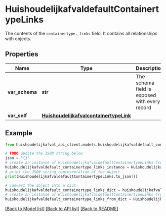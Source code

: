 # HuishoudelijkafvaldefaultContainertypeLinks

The contents of the `containertype._links` field. It contains all relationships with objects.

## Properties

Name | Type | Description | Notes
------------ | ------------- | ------------- | -------------
**var_schema** | **str** | The schema field is exposed with every record | [readonly] 
**var_self** | [**HuishoudelijkafvalcontainertypeLink**](HuishoudelijkafvalcontainertypeLink.md) |  | 

## Example

```python
from huishoudelijkafval_api_client.models.huishoudelijkafvaldefault_containertype_links import HuishoudelijkafvaldefaultContainertypeLinks

# TODO update the JSON string below
json = "{}"
# create an instance of HuishoudelijkafvaldefaultContainertypeLinks from a JSON string
huishoudelijkafvaldefault_containertype_links_instance = HuishoudelijkafvaldefaultContainertypeLinks.from_json(json)
# print the JSON string representation of the object
print(HuishoudelijkafvaldefaultContainertypeLinks.to_json())

# convert the object into a dict
huishoudelijkafvaldefault_containertype_links_dict = huishoudelijkafvaldefault_containertype_links_instance.to_dict()
# create an instance of HuishoudelijkafvaldefaultContainertypeLinks from a dict
huishoudelijkafvaldefault_containertype_links_from_dict = HuishoudelijkafvaldefaultContainertypeLinks.from_dict(huishoudelijkafvaldefault_containertype_links_dict)
```
[[Back to Model list]](../README.md#documentation-for-models) [[Back to API list]](../README.md#documentation-for-api-endpoints) [[Back to README]](../README.md)



